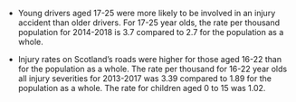 * Young drivers aged 17-25 were more likely to be involved in an injury accident than older drivers. For 17-25 year olds, the rate per thousand population for 2014-2018 is 3.7 compared to 2.7 for the population as a whole.

* Injury rates on Scotland’s roads were higher for those aged 16-22 than for the population as a whole. The rate per thousand for 16-22 year olds all injury severities for 2013-2017 was 3.39 compared to 1.89 for the population as a whole. The rate for children aged 0 to 15 was 1.02.
